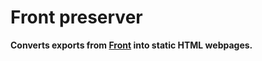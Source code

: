 # Front preserver

**Converts exports from [Front](https://front.com/) into static HTML webpages.**
